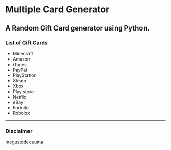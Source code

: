 # Multiple Card Generator

## A Random Gift Card generator using Python.

### List of Gift Cards

- Minecraft
- Amazon
- iTunes
- PayPal
- PlayStation
- Steam
- Xbox
- Play store
- Netflix
- eBay
- Fortnite
- Robolox
-------
### Disclaimer
megustodecuuma
